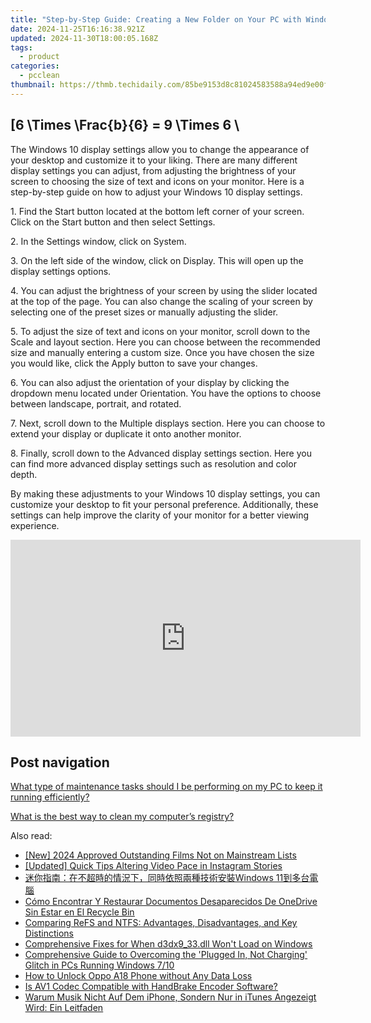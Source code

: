 ```yaml
---
title: "Step-by-Step Guide: Creating a New Folder on Your PC with Windows - Tips by YL Computing"
date: 2024-11-25T16:16:38.921Z
updated: 2024-11-30T18:00:05.168Z
tags:
  - product
categories:
  - pcclean
thumbnail: https://thmb.techidaily.com/85be9153d8c81024583588a94ed9e00fc880777ac2a8c7cff5efd5d21044d91c.jpg
---
```


## \[6 \Times \Frac{b}{6} = 9 \Times 6 \

The Windows 10 display settings allow you to change the appearance of your desktop and customize it to your liking. There are many different display settings you can adjust, from adjusting the brightness of your screen to choosing the size of text and icons on your monitor. Here is a step-by-step guide on how to adjust your Windows 10 display settings. 

1\. Find the Start button located at the bottom left corner of your screen. Click on the Start button and then select Settings.

2\. In the Settings window, click on System.

3\. On the left side of the window, click on Display. This will open up the display settings options. 

4\. You can adjust the brightness of your screen by using the slider located at the top of the page. You can also change the scaling of your screen by selecting one of the preset sizes or manually adjusting the slider.

5\. To adjust the size of text and icons on your monitor, scroll down to the Scale and layout section. Here you can choose between the recommended size and manually entering a custom size. Once you have chosen the size you would like, click the Apply button to save your changes.

6\. You can also adjust the orientation of your display by clicking the dropdown menu located under Orientation. You have the options to choose between landscape, portrait, and rotated.

7\. Next, scroll down to the Multiple displays section. Here you can choose to extend your display or duplicate it onto another monitor.

8\. Finally, scroll down to the Advanced display settings section. Here you can find more advanced display settings such as resolution and color depth. 

By making these adjustments to your Windows 10 display settings, you can customize your desktop to fit your personal preference. Additionally, these settings can help improve the clarity of your monitor for a better viewing experience.

<!-- affiliate ads begin -->
<iframe width="560" height="315" src="https://www.youtube.com/embed/pRR3Oq03EuE?si=ZTy8-WH0AesA9zRh" title="YouTube video player" frameborder="0" allow="accelerometer; autoplay; clipboard-write; encrypted-media; gyroscope; picture-in-picture; web-share" referrerpolicy="strict-origin-when-cross-origin" allowfullscreen></iframe>
<!-- affiliate ads end -->

## Post navigation

[What type of maintenance tasks should I be performing on my PC to keep it running efficiently?](https://tools.techidaily.com/pcclean/products/)

[What is the best way to clean my computer’s registry?](https://tools.techidaily.com/pcclean/products/)

<ins class="adsbygoogle"
     style="display:block"
     data-ad-format="autorelaxed"
     data-ad-client="ca-pub-7571918770474297"
     data-ad-slot="1223367746"></ins>

<ins class="adsbygoogle"
     style="display:block"
     data-ad-client="ca-pub-7571918770474297"
     data-ad-slot="8358498916"
     data-ad-format="auto"
     data-full-width-responsive="true"></ins>

<span class="atpl-alsoreadstyle">Also read:</span>
<div><ul>
<li><a href="https://youtube-web.techidaily.com/024-approved-outstanding-films-not-on-mainstream-lists/"><u>[New] 2024 Approved Outstanding Films Not on Mainstream Lists</u></a></li>
<li><a href="https://fox-glue.techidaily.com/updated-quick-tips-altering-video-pace-in-instagram-stories/"><u>[Updated] Quick Tips Altering Video Pace in Instagram Stories</u></a></li>
<li><a href="https://win-cloud.techidaily.com/1728490724073-windows-11/"><u>迷你指南：在不超時的情況下，同時依照兩種技術安裝Windows 11到多台電腦</u></a></li>
<li><a href="https://win-cloud.techidaily.com/como-encontrar-y-restaurar-documentos-desaparecidos-de-onedrive-sin-estar-en-el-recycle-bin/"><u>Cómo Encontrar Y Restaurar Documentos Desaparecidos De OneDrive Sin Estar en El Recycle Bin</u></a></li>
<li><a href="https://win-cloud.techidaily.com/comparing-refs-and-ntfs-advantages-disadvantages-and-key-distinctions/"><u>Comparing ReFS and NTFS: Advantages, Disadvantages, and Key Distinctions</u></a></li>
<li><a href="https://technical-tips.techidaily.com/comprehensive-fixes-for-when-d3dx933dll-wont-load-on-windows/"><u>Comprehensive Fixes for When d3dx9_33.dll Won't Load on Windows</u></a></li>
<li><a href="https://win-howtos.techidaily.com/comprehensive-guide-to-overcoming-the-plugged-in-not-charging-glitch-in-pcs-running-windows-710/"><u>Comprehensive Guide to Overcoming the 'Plugged In, Not Charging' Glitch in PCs Running Windows 7/10</u></a></li>
<li><a href="https://android-unlock.techidaily.com/how-to-unlock-oppo-a18-phone-without-any-data-loss-by-drfone-android/"><u>How to Unlock Oppo A18 Phone without Any Data Loss</u></a></li>
<li><a href="https://discover-amazing.techidaily.com/is-av1-codec-compatible-with-handbrake-encoder-software/"><u>Is AV1 Codec Compatible with HandBrake Encoder Software?</u></a></li>
<li><a href="https://win-cloud.techidaily.com/warum-musik-nicht-auf-dem-iphone-sondern-nur-in-itunes-angezeigt-wird-ein-leitfaden/"><u>Warum Musik Nicht Auf Dem iPhone, Sondern Nur in iTunes Angezeigt Wird: Ein Leitfaden</u></a></li>
</ul></div>

